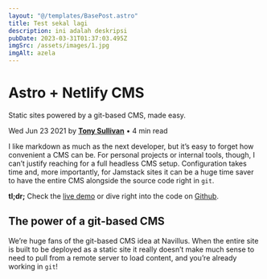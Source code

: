 ```yaml
---
layout: "@/templates/BasePost.astro"
title: Test sekal lagi
description: i﻿ni adalah deskripsi
pubDate: 2023-03-31T01:37:03.495Z
imgSrc: /assets/images/1.jpg
imgAlt: azela
---
```

# Astro + Netlify CMS

Static sites powered by a git-based CMS, made easy.

Wed Jun 23 2021 by **[Tony Sullivan](https://tonysull.co/)** • 4 min read

I like markdown as much as the next developer, but it’s easy to forget how convenient a CMS can be. For personal projects or internal tools, though, I can’t justify reaching for a full headless CMS setup. Configuration takes time and, more importantly, for Jamstack sites it can be a huge time saver to have the entire CMS alongside the source code right in `git`.

**tl;dr;** Check the [live demo](https://demo-astro-netlify-cms.netlify.app/) or dive right into the code on [Github](https://github.com/Navillus-BV/demo-astro-netlify-cms).

## The power of a git-based CMS

We’re huge fans of the git-based CMS idea at Navillus. When the entire site is built to be deployed as a static site it really doesn’t make much sense to need to pull from a remote server to load content, and you’re already working in `git`!